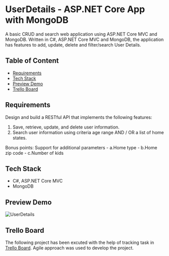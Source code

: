 # UserDetails - ASP.NET Core App with MongoDB

A basic CRUD and search web application using ASP.NET Core MVC and MongoDB.
Written in C#, ASP.NET Core MVC and MongoDB, the application has features to add, update, delete and filter/search User Details. 

## Table of Content

 - [Requirements](#requirements)
 - [Tech Stack](#tech-stack)
 - [Preview Demo](#preview-demo)
 - [Trello Board](#trello-board)

## Requirements

Design and build a RESTful API that implements the following features:
<ol>
	<li>Save, retrieve, update, and delete user information.</li>
	<li>Search user information using criteria age range AND / OR a list of home states.</li>
</ol>	
Bonus points: Support for additional parameters
 - a.Home type
 - b.Home zip code
 - c.Number of kids
 
## Tech Stack

 - C#, ASP.NET Core MVC
 - MongoDB
 
## Preview Demo

![UserDetails](../master/data/UserDetails.gif)
 
## Trello Board

The following project has been excuted with the help of tracking task in [Trello Board](https://trello.com/b/hsFGT0Aa/).
Agile approach was used to develop the project.

